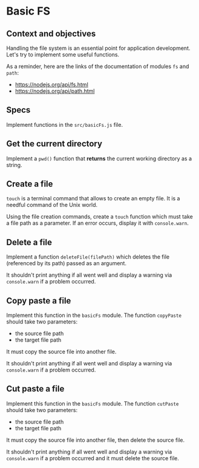 # Basic FS

## Context and objectives

Handling the file system is an essential point for application development. Let's try to implement some useful functions.

As a reminder, here are the links of the documentation of modules `fs` and `path`:
- https://nodejs.org/api/fs.html
- https://nodejs.org/api/path.html

## Specs

Implement functions in the `src/basicFs.js` file.

## Get the current directory

Implement a `pwd()` function that **returns** the current working directory as a string.

## Create a file

`touch` is a terminal command that allows to create an empty file. It is a needful command of the Unix world.

Using the file creation commands, create a `touch` function which must take a file path as a parameter.
If an error occurs, display it with `console.warn`.

## Delete a file

Implement a function `deleteFile(filePath)` which deletes the file (referenced by its path) passed as an argument.

It shouldn't print anything if all went well and display a warning via `console.warn` if a problem occurred.

## Copy paste a file

Implement this function in the `basicFs` module. The function `copyPaste` should take two parameters:
- the source file path
- the target file path

It must copy the source file into another file.

It shouldn't print anything if all went well and display a warning via `console.warn` if a problem occurred.

## Cut paste a file

Implement this function in the `basicFs` module. The function `cutPaste` should take two parameters:
- the source file path
- the target file path

It must copy the source file into another file, then delete the source file.

It shouldn't print anything if all went well and display a warning via `console.warn` if a problem occurred and it must delete the source file.
